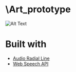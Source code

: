# \Art_prototype

![Alt Text](https://github.com/hyunjacoblee/hyunjacoblee/blob/master/prototype.gif)

# Built with 
* [Audio Radial Line](https://bl.ocks.org/alexmacy/a39e1e54f68c45b5e1bb5b27c78908db)
* [Web Speech API](https://developer.mozilla.org/en-US/docs/Web/API/Web_Speech_API)

